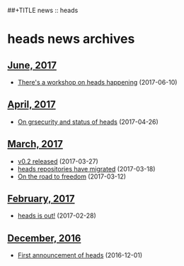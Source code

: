 ##+TITLE news :: heads

heads news archives
===================

## [June, 2017](2017/06/index.html)

* [There's a workshop on heads happening](2017/06/rmll2017.html) (2017-06-10)

## [April, 2017](2017/04/index.html)

* [On grsecurity and status of heads](2017/04/on-grsec.html) (2017-04-26)

## [March, 2017](2017/03/index.html)

* [v0.2 released](2017/03/release-02.html) (2017-03-27)
* [heads repositories have migrated](2017/03/repo-migration.html) (2017-03-18)
* [On the road to freedom](2017/03/on-the-road-to-freedom.html) (2017-03-12)

## [February, 2017](2017/02/index.html)

* [heads is out!](2017/02/heads-is-out.html) (2017-02-28)

## [December, 2016](2016/12/index.html)

* [First announcement of heads](2016/12/heads-announcement.html) (2016-12-01)
